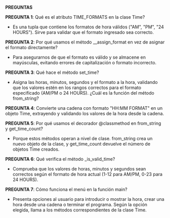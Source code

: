 **PREGUNTAS**

**PREGUNTA 1**: Qué es el atributo TIME_FORMATS en la clase Time?
- Es una tupla que contiene los formatos de hora válidos ("AM", "PM", "24 HOURS"). Sirve para validar que el formato ingresado sea correcto.

**PREGUNTA 2**: Por qué usamos el método __assign_format en vez de asignar el formato directamente?
- Para asegurarnos de que el formato es válido y se almacene en mayúsculas, evitando errores de capitalización o formato incorrecto.

**PREGUNTA 3**: Qué hace el método set_time?
- Asigna las horas, minutos, segundos y el formato a la hora, validando que los valores estén en los rangos correctos para el formato especificado (AM/PM o 24 HOURS).
¿Cuál es la función del método from_string?

**PREGUNTA 4**: Convierte una cadena con formato "HH:MM
FORMAT" en un objeto Time, extrayendo y validando los valores de la hora desde la cadena.

**PREGUNTA 5**: Por qué usamos el decorador @classmethod en from_string y get_time_count?
- Porque estos métodos operan a nivel de clase. from_string crea un nuevo objeto de la clase, y get_time_count devuelve el número de objetos Time creados.

**PREGUNTA 6**: Qué verifica el método _is_valid_time?
- Comprueba que los valores de horas, minutos y segundos sean correctos según el formato de hora actual (1-12 para AM/PM, 0-23 para 24 HOURS).

**PREGUNTA 7**: Cómo funciona el menú en la función main?
- Presenta opciones al usuario para introducir o mostrar la hora, crear una hora desde una cadena o terminar el programa. Según la opción elegida, llama a los métodos correspondientes de la clase Time.






